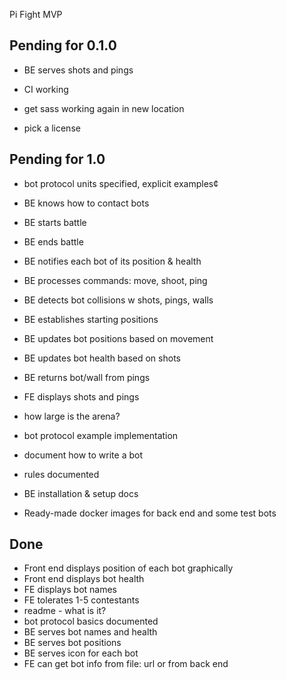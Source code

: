 Pi Fight MVP

## Pending for 0.1.0

- BE serves shots and pings
- CI working
- get sass working again in new location

- pick a license

## Pending for 1.0

- bot protocol units specified, explicit examples¢
- BE knows how to contact bots
- BE starts battle
- BE ends battle
- BE notifies each bot of its position & health
- BE processes commands: move, shoot, ping
- BE detects bot collisions w shots, pings, walls
- BE establishes starting positions

- BE updates bot positions based on movement
- BE updates bot health based on shots
- BE returns bot/wall from pings

- FE displays shots and pings

- how large is the arena?
- bot protocol example implementation
- document how to write a bot
- rules documented
- BE installation & setup docs
- Ready-made docker images for back end and some test bots

## Done
- Front end displays position of each bot graphically
- Front end displays bot health
- FE displays bot names
- FE tolerates 1-5 contestants
- readme - what is it?
- bot protocol basics documented
- BE serves bot names and health
- BE serves bot positions
- BE serves icon for each bot
- FE can get bot info from file: url or from back end
